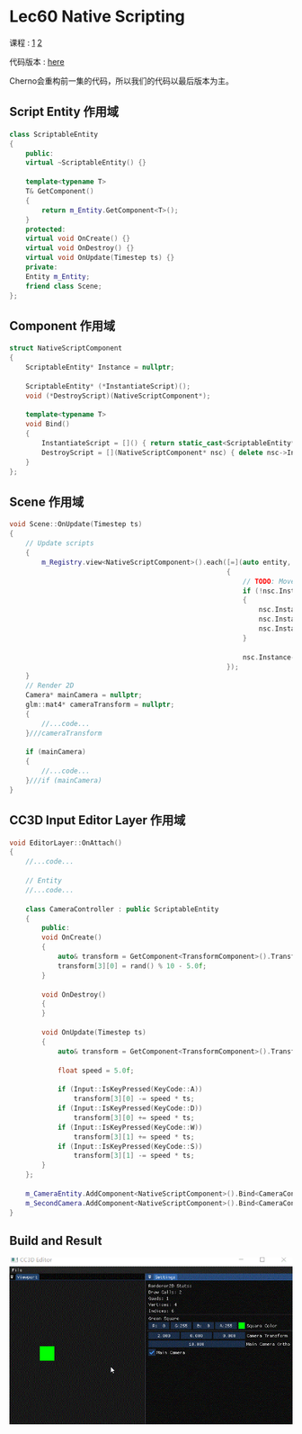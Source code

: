 #  Lec60 Native Scripting

课程 : [1](https://www.youtube.com/watch?v=iIUhg88MK5M&list=PLlrATfBNZ98dC-V-N3m0Go4deliWHPFwT&index=82) 	[2](https://www.youtube.com/watch?v=1cHEcrIn8IQ&list=PLlrATfBNZ98dC-V-N3m0Go4deliWHPFwT&index=83)

代码版本 : [here](https://github.com/Graphic-researcher/Crosa-Conty-3D/tree/02c72700a9cc2553dd1cf707ef6b3ad63ecd48c3/HTC/Project/Crosa-Conty-3D/Crosa-Conty-3D)

Cherno会重构前一集的代码，所以我们的代码以最后版本为主。

## Script Entity 作用域

```c++
class ScriptableEntity
{
    public:
    virtual ~ScriptableEntity() {}

    template<typename T>
    T& GetComponent()
    {
        return m_Entity.GetComponent<T>();
    }
    protected:
    virtual void OnCreate() {}
    virtual void OnDestroy() {}
    virtual void OnUpdate(Timestep ts) {}
    private:
    Entity m_Entity;
    friend class Scene;
};
```

## Component 作用域

```c++
struct NativeScriptComponent
{
    ScriptableEntity* Instance = nullptr;

    ScriptableEntity* (*InstantiateScript)();
    void (*DestroyScript)(NativeScriptComponent*);

    template<typename T>
    void Bind()
    {
        InstantiateScript = []() { return static_cast<ScriptableEntity*>(new T()); };
        DestroyScript = [](NativeScriptComponent* nsc) { delete nsc->Instance; nsc->Instance = nullptr; };
    }
};
```

## Scene 作用域

```c++
void Scene::OnUpdate(Timestep ts)
{
    // Update scripts
    {
        m_Registry.view<NativeScriptComponent>().each([=](auto entity, auto& nsc)
                                                      {
                                                          // TODO: Move to Scene::OnScenePlay
                                                          if (!nsc.Instance)
                                                          {
                                                              nsc.Instance = nsc.InstantiateScript();
                                                              nsc.Instance->m_Entity = Entity{ entity, this };
                                                              nsc.Instance->OnCreate();
                                                          }

                                                          nsc.Instance->OnUpdate(ts);
                                                      });
    }
    // Render 2D
    Camera* mainCamera = nullptr;
    glm::mat4* cameraTransform = nullptr;
    {
        //...code...
    }///cameraTransform 

    if (mainCamera)
    {
        //...code...
    }///if (mainCamera)
}
```

## CC3D Input Editor Layer 作用域

```c++
void EditorLayer::OnAttach()
{
	//...code...

    // Entity
	//...code...

    class CameraController : public ScriptableEntity
    {
        public:
        void OnCreate()
        {
            auto& transform = GetComponent<TransformComponent>().Transform;
            transform[3][0] = rand() % 10 - 5.0f;
        }

        void OnDestroy()
        {
        }

        void OnUpdate(Timestep ts)
        {
            auto& transform = GetComponent<TransformComponent>().Transform;

            float speed = 5.0f;

            if (Input::IsKeyPressed(KeyCode::A))
                transform[3][0] -= speed * ts;
            if (Input::IsKeyPressed(KeyCode::D))
                transform[3][0] += speed * ts;
            if (Input::IsKeyPressed(KeyCode::W))
                transform[3][1] += speed * ts;
            if (Input::IsKeyPressed(KeyCode::S))
                transform[3][1] -= speed * ts;
        }
    };

    m_CameraEntity.AddComponent<NativeScriptComponent>().Bind<CameraController>();
    m_SecondCamera.AddComponent<NativeScriptComponent>().Bind<CameraController>();
}

```

## Build and Result

![results](./results.gif)



